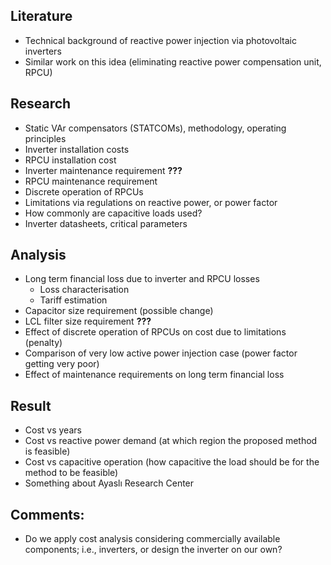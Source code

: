 ## Literature
* Technical background of reactive power injection via photovoltaic inverters
* Similar work on this idea (eliminating reactive power compensation unit, RPCU)

## Research
* Static VAr compensators (STATCOMs), methodology, operating principles
* Inverter installation costs
* RPCU installation cost
* Inverter maintenance requirement **???**
* RPCU maintenance requirement
* Discrete operation of RPCUs
* Limitations via regulations on reactive power, or power factor
* How commonly are capacitive loads used?
* Inverter datasheets, critical parameters

## Analysis
* Long term financial loss due to inverter and RPCU losses
  * Loss characterisation
  * Tariff estimation
* Capacitor size requirement (possible change)
* LCL filter size requirement **???**
* Effect of discrete operation of RPCUs on cost due to limitations (penalty)
* Comparison of very low active power injection case (power factor getting very poor)
* Effect of maintenance requirements on long term financial loss

## Result
* Cost vs years
* Cost vs reactive power demand (at which region the proposed method is feasible)
* Cost vs capacitive operation (how capacitive the load should be for the method to be feasible)
* Something about Ayaslı Research Center


## Comments:
* Do we apply cost analysis considering commercially available components; i.e., inverters, or design the inverter on our own?
